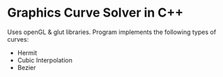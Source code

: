 # Graphics Curve Solver in C++
Uses openGL & glut libraries. Program implements the following types of curves:
- Hermit
- Cubic Interpolation 
- Bezier
